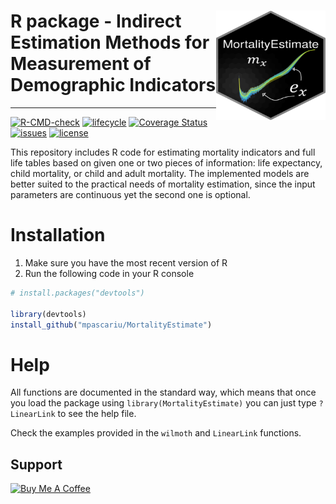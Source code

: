 


# <img src="inst/figures/hex-MortalityEstimate.png" align="right" width="175" height="175" />R package - Indirect Estimation Methods for Measurement of Demographic Indicators
-----------------------------------
[![R-CMD-check](https://github.com/mpascariu/MortalityEstimate/workflows/R-CMD-check/badge.svg)](https://github.com/mpascariu/MortalityEstimate/actions)
[![lifecycle](https://img.shields.io/badge/lifecycle-maturing-blue.svg)](https://lifecycle.r-lib.org/articles/stages.html#maturing)
[![Coverage Status](https://img.shields.io/codecov/c/github/mpascariu/MortalityEstimate/master.svg)](https://codecov.io/github/mpascariu/MortalityEstimate?branch=master)
[![issues](https://img.shields.io/github/issues-raw/mpascariu/MortalityEstimate.svg)](https://github.com/mpascariu/MortalityEstimate/issues)
[![license](https://img.shields.io/badge/License-MIT-blue.svg)](https://github.com/mpascariu/MortalityEstimate/blob/master/LICENSE)

This repository includes R code for estimating mortality indicators and full 
life tables based on given one or two pieces of information: life expectancy, 
child mortality, or child and adult mortality. The implemented models are 
better suited to the practical needs of mortality estimation, since the input parameters are continuous yet the second one is optional.


Installation
============

1. Make sure you have the most recent version of R
2. Run the following code in your R console 

```r
# install.packages("devtools")

library(devtools)
install_github("mpascariu/MortalityEstimate")
```

Help
===============
All functions are documented in the standard way, which means that 
once you load the package using ```library(MortalityEstimate)```
you can just type ```?LinearLink``` to see the help file. 

Check the examples provided in the `wilmoth` and `LinearLink` functions.


## Support
<a href="https://www.buymeacoffee.com/rpascariu" target="_blank"><img src="https://www.buymeacoffee.com/assets/img/custom_images/yellow_img.png" alt="Buy Me A Coffee" style="height: 30px !important;width: 100px !important;" ></a>

